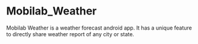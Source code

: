 # Mobilab_Weather
Mobilab Weather is a weather forecast android app. It has a unique feature to directly share weather report of any city or state.
